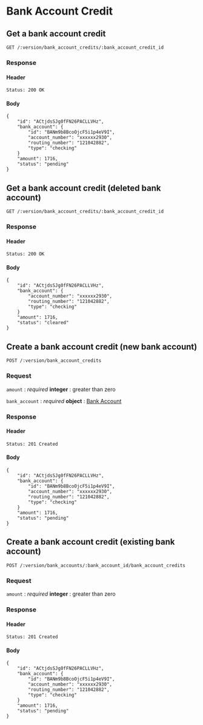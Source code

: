 # Bank Account Credit

## Get a bank account credit

    GET /:version/bank_account_credits/:bank_account_credit_id

### Response

#### Header

    Status: 200 OK

#### Body

    {
        "id": "ACtjdsSJg0fFN26PACLLVHz",
        "bank_account": {
            "id": "BANm9b8BcoOjcF5i1p4eV9I",
            "account_number": "xxxxxx2930",
            "routing_number": "121042882",
            "type": "checking"
        }
        "amount": 1716,
        "status": "pending"
    }


## Get a bank account credit (deleted bank account)

    GET /:version/bank_account_credits/:bank_account_credit_id

### Response

#### Header

    Status: 200 OK

#### Body

    {
        "id": "ACtjdsSJg0fFN26PACLLVHz",
        "bank_account": {
            "account_number": "xxxxxx2930",
            "routing_number": "121042882",
            "type": "checking"
        }
        "amount": 1716,
        "status": "cleared"
    }


## Create a bank account credit (new bank account)

    POST /:version/bank_account_credits

### Request

`amount`
: _required_ **integer**
: greater than zero

`bank_account`
: _required_ **object**
: [Bank Account](./bank_accounts.md)


### Response

#### Header

    Status: 201 Created

#### Body

    {
        "id": "ACtjdsSJg0fFN26PACLLVHz",
        "bank_account": {
            "id": "BANm9b8BcoOjcF5i1p4eV9I",
            "account_number": "xxxxxx2930",
            "routing_number": "121042882",
            "type": "checking"
        }
        "amount": 1716,
        "status": "pending"
    }


## Create a bank account credit (existing bank account)

    POST /:version/bank_accounts/:bank_account_id/bank_account_credits

### Request

`amount`
: _required_ **integer**
: greater than zero

### Response

#### Header

    Status: 201 Created

#### Body

    {
        "id": "ACtjdsSJg0fFN26PACLLVHz",
        "bank_account": {
            "id": "BANm9b8BcoOjcF5i1p4eV9I",
            "account_number": "xxxxxx2930",
            "routing_number": "121042882",
            "type": "checking"
        }
        "amount": 1716,
        "status": "pending"
    }
